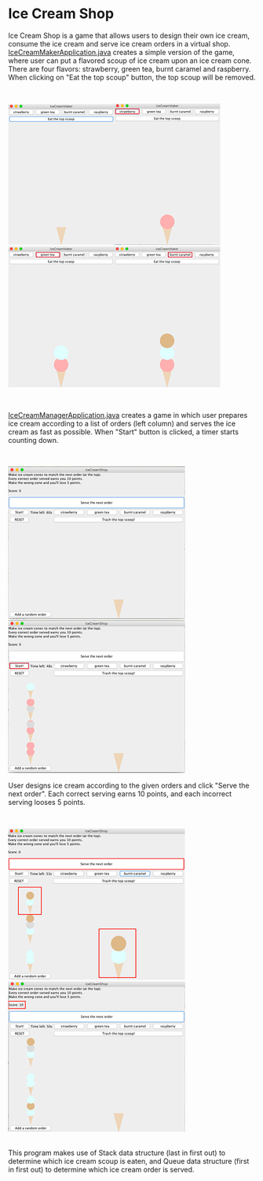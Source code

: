 # Ice Cream Shop

Ice Cream Shop is a game that allows users to design their own ice cream, consume the ice cream and serve ice cream orders in a virtual shop. [IceCreamMakerApplication.java](https://github.com/vantrinh7/IceCreamShop/blob/master/src/IceCreamMakerApplication.java) creates a simple version of the game, where user can put a flavored scoup of ice cream upon an ice cream cone. There are four flavors: strawberry, green tea, burnt caramel and raspberry. When clicking on "Eat the top scoup" button, the top scoup will be removed.

<br>

![0](misc/0.png)![1](misc/1.png)![3](misc/3.png)![4](misc/4.png)

<br>

[IceCreamManagerApplication.java](https://github.com/vantrinh7/IceCreamShop/blob/master/src/IceCreamManagerApplication.java) creates a game in which user prepares ice cream according to a list of orders (left column) and serves the ice cream as fast as possible. When "Start" button is clicked, a timer starts counting down. 

<br>

![begin](misc/begin.png)  ![start](misc/start.png)

User designs ice cream according to the given orders and click "Serve the next order". Each correct serving earns 10 points, and each incorrect serving looses 5 points. 

<br>

![match](misc/match.png)  ![serve](misc/serve.png)

<br>
This program makes use of Stack data structure (last in first out) to determine which ice cream scoup is eaten, and Queue data structure (first in first out) to determine which ice cream order is served.






